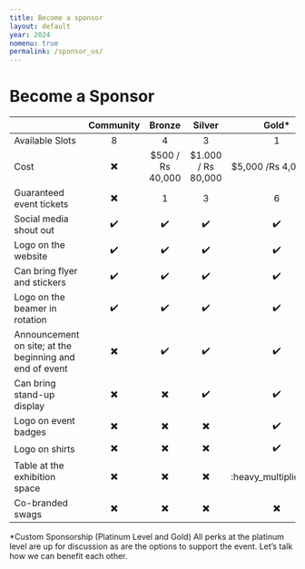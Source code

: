 ```yaml
---
title: Become a sponsor
layout: default
year: 2024
nomenu: true
permalink: /sponsor_us/
---
```

# Become a Sponsor

|                                                         | Community                | Bronze                   | Silver                   | Gold*                    | Platinum*          |
|---------------------------------------------------------|:------------------------:|:------------------------:|:------------------------:|:------------------------:|:------------------:|
| Available Slots                                         | 8                        | 4                        | 3                        | 1                        | 1                  |
| Cost                                                    | :heavy_multiplication_x: | $500 / Rs 40,000         | $1.000 / Rs 80,000       | $5,000 /Rs 4,00,000      | $10.000 / 8,00,000 |
| Guaranteed event tickets                                | :heavy_multiplication_x: | 1                        | 3                        | 6                        | 12                 |
| Social media shout out                                  | :heavy_check_mark:       | :heavy_check_mark:       | :heavy_check_mark:       | :heavy_check_mark:       | :heavy_check_mark: |
| Logo on the website                                     | :heavy_check_mark:       | :heavy_check_mark:       | :heavy_check_mark:       | :heavy_check_mark:       | :heavy_check_mark: |
| Can bring flyer and stickers                            | :heavy_check_mark:       | :heavy_check_mark:       | :heavy_check_mark:       | :heavy_check_mark:       | :heavy_check_mark: |
| Logo on the beamer in rotation                          | :heavy_check_mark:       | :heavy_check_mark:       | :heavy_check_mark:       | :heavy_check_mark:       | :heavy_check_mark: |
| Announcement on site; at the beginning and end of event | :heavy_multiplication_x: | :heavy_check_mark:       | :heavy_check_mark:       | :heavy_check_mark:       | :heavy_check_mark: |
| Can bring stand-up display                              | :heavy_multiplication_x: | :heavy_multiplication_x: | :heavy_check_mark:       | :heavy_check_mark:       | :heavy_check_mark: |
| Logo on event badges                                    | :heavy_multiplication_x: | :heavy_multiplication_x: | :heavy_multiplication_x: | :heavy_check_mark:       | :heavy_check_mark: |
| Logo on shirts                                          | :heavy_multiplication_x: | :heavy_multiplication_x: | :heavy_multiplication_x: | :heavy_check_mark:       | :heavy_check_mark: |
| Table at the exhibition space                           | :heavy_multiplication_x: | :heavy_multiplication_x: | :heavy_multiplication_x: | :heavy_multiplication:   | :heavy_check_mark: |
| Co-branded swags                                        | :heavy_multiplication_x: | :heavy_multiplication_x: | :heavy_multiplication_x: | :heavy_multiplication_x: | :heavy_check_mark: |

*Custom Sponsorship (Platinum Level and Gold)
All perks at the platinum level are up for discussion as are the options to support the event. Let’s talk 
how we can benefit each other.
